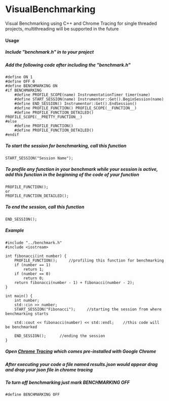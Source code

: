 # VisualBenchmarking
Visual Benchmarking using C++ and Chrome Tracing for single threaded projects, multithreading will be supported in the future

#### Usage
##### Include "benchmark.h" in to your project
##### Add the following code after including the "benchmark.h"
```
#define ON 1
#define OFF 0
#define BENCHMARKING ON
#if BENCHMARKING
    #define PROFILE_SCOPE(name) InstrumentationTimer timer(name)
    #define START_SESSION(name) Instrumentor::Get().BeginSession(name)
    #define END_SESSION() Instrumentor::Get().EndSession()
    #define PROFILE_FUNCTION() PROFILE_SCOPE(__FUNCTION__)
    #define PROFILE_FUNCTION_DETAILED() PROFILE_SCOPE(__PRETTY_FUNCTION__)
#else
    #define PROFILE_FUNCTION() 
    #define PROFILE_FUNCTION_DETAILED()
#endif
```

##### To start the session for benchmarking, call this function
```
START_SESSION("Session Name");
```

##### To profile any function in your benchmark while your session is active, add this function in  the beginning of the code of your function
```
PROFILE_FUNCTION();
or
PROFILE_FUNCTION_DETAILED();
```

##### To end the session, call this function
```
END_SESSION();
```

##### Example
```
#include "../benchmark.h"
#include <iostream>

int fibonacci(int number) {
    PROFILE_FUNCTION();     //profiling this function for benchmarking
    if (number == 1) 
        return 1;
    if (number == 0)
        return 0;
    return fibonacci(number - 1) + fibonacci(number - 2);
}

int main() {
    int number;
    std::cin >> number;
    START_SESSION("Fibonacci");     //starting the session from where benchmarking starts
    
    std::cout << fibonacci(number) << std::endl;    //this code will be benchmarked
    
    END_SESSION();      //ending the session
}
```

##### Open [Chrome Tracing](chrome://tracing/) which comes pre-installed with Google Chrome
##### After executing your code a file named results.json would appear drag and drop your json file in chrome tracing

##### To turn off benchmarking just mark BENCHMARKING OFF
```
#define BENCHMARKING OFF
```
